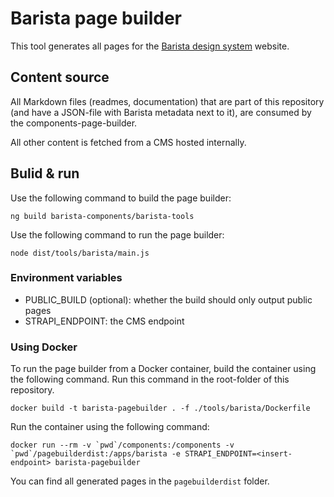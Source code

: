 # Barista page builder

This tool generates all pages for the
[Barista design system](https://barista.dynatrace.com) website.

## Content source

All Markdown files (readmes, documentation) that are part of this repository
(and have a JSON-file with Barista metadata next to it), are consumed by the
components-page-builder.

All other content is fetched from a CMS hosted internally.

## Bulid & run

Use the following command to build the page builder:

```
ng build barista-components/barista-tools
```

Use the following command to run the page builder:

```
node dist/tools/barista/main.js
```

### Environment variables

- PUBLIC_BUILD (optional): whether the build should only output public pages
- STRAPI_ENDPOINT: the CMS endpoint

### Using Docker

To run the page builder from a Docker container, build the container using the
following command. Run this command in the root-folder of this repository.

```
docker build -t barista-pagebuilder . -f ./tools/barista/Dockerfile
```

Run the container using the following command:

```
docker run --rm -v `pwd`/components:/components -v `pwd`/pagebuilderdist:/apps/barista -e STRAPI_ENDPOINT=<insert-endpoint> barista-pagebuilder
```

You can find all generated pages in the `pagebuilderdist` folder.
